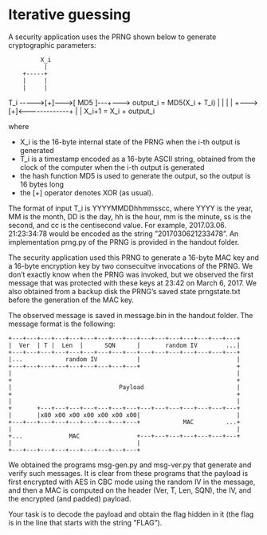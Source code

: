 Iterative guessing
==================

A security application uses the PRNG shown below to generate cryptographic parameters:

             X_i
              |
        +-----+
        |     |
        |     |
   T_i ----->[+]--->[ MD5 ]---+---> output_i = MD5(X_i + T_i)
        |                     |
        |                     |
        +--->[+]<-------------+
              |
              |
             X_i+1 = X_i + output_i

where
- X_i is the 16-byte internal state of the PRNG when the i-th output is generated
- T_i is a timestamp encoded as a 16-byte ASCII string, obtained from the clock of the computer when the i-th output is generated
- the hash function MD5 is used to generate the output, so the output is 16 bytes long
- the [+] operator denotes XOR (as usual).

 The format of input T_i is YYYYMMDDhhmmsscc, where YYYY is the year, MM is the month, DD is the day, hh is the hour, mm is the minute, ss is the second, and cc is the centisecond value. For example, 2017.03.06. 21:23:34:78 would be encoded as the string ”2017030621233478”. An implementation prng.py of the PRNG is provided in the handout folder.

The security application used this PRNG to generate a 16-byte MAC key and a 16-byte encryption key by two consecuitve invocations of the PRNG. We don’t exactly know when the PRNG was invoked, but we observed the first message  that was protected with these keys at 23:42 on March 6, 2017. We also obtained from a backup disk the PRNG’s saved state prngstate.txt before the generation of the MAC key.

The observed message is  saved in message.bin in the handout folder. The message format is the following:

	+---+---+---+---+---+---+---+---+---+---+---+---+---+---+---+---+
	|  Ver  | T |  Len  |      SQN      |       random IV        ...|
	+---+---+---+---+---+---+---+---+---+---+---+---+---+---+---+---+
	|...            random IV           |                           |
	+---+---+---+---+---+---+---+---+---+                           +
	|                                                               |
	+                                                               +
	|                              Payload                          |
	+                                                               +
	|                                                               |
	+       +---+---+---+---+---+---+---+---+---+---+---+---+---+---+
	|       |x80 x00 x00 x00 x00 x00 x00|                           |
	+---+---+---+---+---+---+---+---+---+            MAC         ...+
	|                                                               |
	+...             MAC                +---+---+---+---+---+---+---+
	|                                   |
	+---+---+---+---+---+---+---+---+---+

We obtained the programs msg-gen.py and msg-ver.py that generate and verify such messages. It is clear from these programs that the payload is first encrypted with AES in CBC mode using the random IV in the message, and then a MAC is computed on the header (Ver, T, Len, SQN), the IV, and the encrypted (and padded) payload. 

Your task is to decode the payload and obtain the flag hidden in it (the flag is in the line that starts with the string ”FLAG”).
